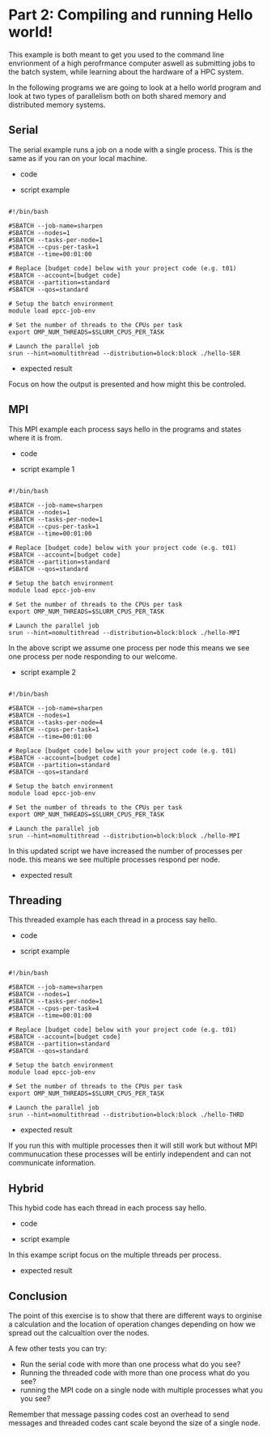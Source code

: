 # Part 2: Compiling and running Hello world!


This example is both meant to get you used to the command line envrionment of a high perofrmance computer aswell as submitting jobs to the batch system, while learning about the hardware of a HPC system.

In the following programs we are going to look at a hello world program and look at two types of parallelism both on  both shared memory and distributed memory systems.


## Serial

The serial example runs a job on a node with a single process. This is the same as if you ran on your local machine.

- code 

- script example

```

#!/bin/bash

#SBATCH --job-name=sharpen
#SBATCH --nodes=1
#SBATCH --tasks-per-node=1
#SBATCH --cpus-per-task=1
#SBATCH --time=00:01:00

# Replace [budget code] below with your project code (e.g. t01)
#SBATCH --account=[budget code]
#SBATCH --partition=standard
#SBATCH --qos=standard

# Setup the batch environment
module load epcc-job-env

# Set the number of threads to the CPUs per task
export OMP_NUM_THREADS=$SLURM_CPUS_PER_TASK

# Launch the parallel job
srun --hint=nomultithread --distribution=block:block ./hello-SER

```

- expected result

Focus on how the output is presented and how might this be controled.

## MPI

This MPI example each process says hello in the programs and states where it is from.

- code 

- script example 1

```

#!/bin/bash

#SBATCH --job-name=sharpen
#SBATCH --nodes=1
#SBATCH --tasks-per-node=1
#SBATCH --cpus-per-task=1
#SBATCH --time=00:01:00

# Replace [budget code] below with your project code (e.g. t01)
#SBATCH --account=[budget code]
#SBATCH --partition=standard
#SBATCH --qos=standard

# Setup the batch environment
module load epcc-job-env

# Set the number of threads to the CPUs per task
export OMP_NUM_THREADS=$SLURM_CPUS_PER_TASK

# Launch the parallel job
srun --hint=nomultithread --distribution=block:block ./hello-MPI

```


In the above script we assume one process per node this means we see one process per node responding to our welcome.


- script example 2

```

#!/bin/bash

#SBATCH --job-name=sharpen
#SBATCH --nodes=1
#SBATCH --tasks-per-node=4
#SBATCH --cpus-per-task=1
#SBATCH --time=00:01:00

# Replace [budget code] below with your project code (e.g. t01)
#SBATCH --account=[budget code]
#SBATCH --partition=standard
#SBATCH --qos=standard

# Setup the batch environment
module load epcc-job-env

# Set the number of threads to the CPUs per task
export OMP_NUM_THREADS=$SLURM_CPUS_PER_TASK

# Launch the parallel job
srun --hint=nomultithread --distribution=block:block ./hello-MPI

```


In this updated script we have increased the number of processes per node. this means we see multiple processes respond per node.


- expected result

## Threading

This threaded example has each thread in a process say hello.


- code 

- script example

```

#!/bin/bash

#SBATCH --job-name=sharpen
#SBATCH --nodes=1
#SBATCH --tasks-per-node=1
#SBATCH --cpus-per-task=4
#SBATCH --time=00:01:00

# Replace [budget code] below with your project code (e.g. t01)
#SBATCH --account=[budget code]
#SBATCH --partition=standard
#SBATCH --qos=standard

# Setup the batch environment
module load epcc-job-env

# Set the number of threads to the CPUs per task
export OMP_NUM_THREADS=$SLURM_CPUS_PER_TASK

# Launch the parallel job
srun --hint=nomultithread --distribution=block:block ./hello-THRD

```

- expected result

If you run this with multiple processes then it will still work but without MPI communucation these processes will be entirly independent and can not communicate information.

## Hybrid

This hybid code has each thread in each process say hello.

- code 

- script example


In this exampe script focus on the multiple threads per process.


- expected result

## Conclusion

The point of this exercise is to show that there are different ways to orginise a calculation and the location of operation changes depending on how we spread out the calcualtion over the nodes.

A few other tests you can try:

- Run the serial code with more than one process what do you see?
- Running the threaded code with more than one process what do you see?
- running the MPI code on a single node with multiple processes what you you see?

Remember that message passing codes cost an overhead to send messages and threaded codes cant scale beyond the size of a single node.
